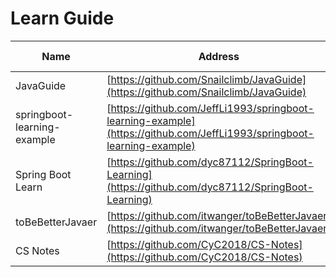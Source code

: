 # Learn Guide
Name| Address | Star| Last Update
-|-|-|-|
JavaGuide|[https://github.com/Snailclimb/JavaGuide](https://github.com/Snailclimb/JavaGuide)|<img src="https://img.shields.io/github/stars/Snailclimb/JavaGuide?style=for-the-badge" />|<img src="https://img.shields.io/github/last-commit/Snailclimb/JavaGuide?style=for-the-badge" />
springboot-learning-example|[https://github.com/JeffLi1993/springboot-learning-example](https://github.com/JeffLi1993/springboot-learning-example)|<img src="https://img.shields.io/github/stars/JeffLi1993/springboot-learning-example?style=for-the-badge" />|<img src="https://img.shields.io/github/last-commit/JeffLi1993/springboot-learning-example?style=for-the-badge" />
Spring Boot Learn|[https://github.com/dyc87112/SpringBoot-Learning](https://github.com/dyc87112/SpringBoot-Learning)|<img src="https://img.shields.io/github/stars/dyc87112/SpringBoot-Learning?style=for-the-badge" />|<img src="https://img.shields.io/github/last-commit/dyc87112/SpringBoot-Learning?style=for-the-badge" />
toBeBetterJavaer|[https://github.com/itwanger/toBeBetterJavaer](https://github.com/itwanger/toBeBetterJavaer)|<img src="https://img.shields.io/github/stars/itwanger/toBeBetterJavaer?style=for-the-badge" />|<img src="https://img.shields.io/github/last-commit/itwanger/toBeBetterJavaer?style=for-the-badge" />
CS Notes|[https://github.com/CyC2018/CS-Notes](https://github.com/CyC2018/CS-Notes)|<img src="https://img.shields.io/github/stars/CyC2018/CS-Notes?style=for-the-badge" />|<img src="https://img.shields.io/github/last-commit/CyC2018/CS-Notes?style=for-the-badge" />
